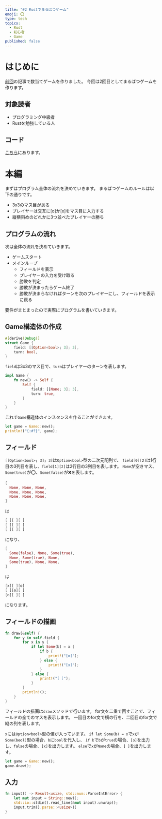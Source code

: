 ```yaml
---
title: "#2 Rustでまるばつゲーム"
emoji: ⭕️
type: tech
topics:
  - Rust
  - 初心者
  - Game
published: false
---
```


# はじめに

[前回]の記事で数当てゲームを作りました。
今回は2回目としてまるばつゲームを作ります。

## 対象読者

- プログラミング中級者
- Rustを勉強している人

## コード

[こちら]にあります。

# 本編

まずはプログラム全体の流れを決めていきます。
まるばつゲームのルールは以下の通りです。

- 3x3のマス目がある
- プレイヤーは交互に[o]か[x]をマス目に入力する
- 縦横斜めのどれかに3つ並べたプレイヤーの勝ち

## プログラムの流れ

次は全体の流れを決めていきます。

- ゲームスタート
- メインループ
  - フィールドを表示
  - プレイヤーの入力を受け取る
  - 勝敗を判定
  - 勝敗が決まったらゲーム終了
  - 勝敗が決まらなければターンを次のプレイヤーにし、フィールドを表示に戻る

要件がまとまったので実際にプログラムを書いていきます。

## Game構造体の作成

```rust
#[derive(Debug)]
struct Game {
    field: [[Option<bool>; 3]; 3],
    turn: bool,
}
```

`field`は3x3のマス目で、`turn`はプレイヤーのターンを表します。

```rust
impl Game {
    fn new() -> Self {
        Self {
            field: [[None; 3]; 3],
            turn: true,
        }
    }
}
```

これで`Game`構造体のインスタンスを作ることができます。

```rust
let game = Game::new();
println!("{:#?}", game);
```

## フィールド

`[[Option<bool>; 3]; 3]`は`Option<bool>`型の二次元配列で、
`field[0][2]`は1行目の3列目を表し、`field[1][2]`は2行目の3列目を表します。
`None`が空きマス、`Some(true)`が⭕️、`Some(false)`が❌を表します。

```rust
[
  None, None, None,
  None, None, None,
  None, None, None,
]
```

は

```rust
[ ][ ][ ]
[ ][ ][ ]
[ ][ ][ ]
```

になり、

```rust
[
  Some(false), None, Some(true),
  None, Some(true), None,
  Some(true), None, None,
]
```

は

```rust
[x][ ][o]
[ ][o][ ]
[o][ ][ ]
```

になります。

## フィールドの描画

```rust
fn draw(&self) {
    for y in self.field {
        for x in y {
            if let Some(b) = x {
                if b {
                    print!("[o]");
                } else {
                    print!("[x]");
                }
            } else {
                print!("[ ]");
            }
        }
        println!();
    }
}
```

フィールドの描画は`draw`メソッドで行います。
for文を二重で回すことで、フィールドの全てのマスを表示します。
一回目のfor文で横の行を、二回目のfor文で縦の列を表します。

`x`には`Option<bool>`型の値が入っています。
`if let Some(b) = x`で`x`が`Some(bool)`型の場合、`b`に`bool`を代入し、
`if b`で`b`が`true`の場合、`[o]`を出力し、`false`の場合、`[x]`を出力します。
`else`で`x`が`None`の場合、`[ ]`を出力します。

```rust
let game = Game::new();
game.draw();
```

## 入力

```rust
fn input() -> Result<usize, std::num::ParseIntError> {
    let mut input = String::new();
    std::io::stdin().read_line(&mut input).unwrap();
    input.trim().parse::<usize>()
}
```

[前回]: https://zenn.dev/daizyoo/articles/number-guessing "number-guessing"
[こちら]: https://github.com/daizyoo/tic-toc-toe "tic-toc-toe"
